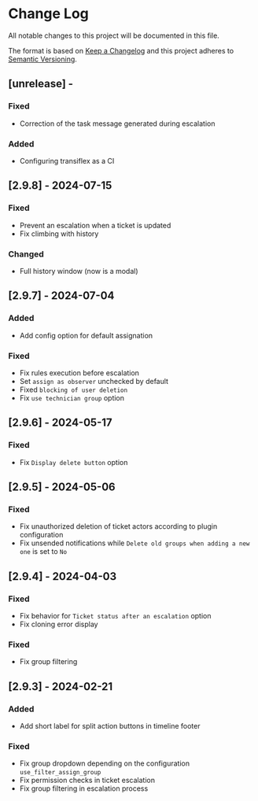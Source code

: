 # Change Log

All notable changes to this project will be documented in this file.

The format is based on [Keep a Changelog](http://keepachangelog.com/)
and this project adheres to [Semantic Versioning](http://semver.org/).

## [unrelease] -

### Fixed

- Correction of the task message generated during escalation

### Added

- Configuring transiflex as a CI

## [2.9.8] - 2024-07-15

### Fixed

- Prevent an escalation when a ticket is updated
- Fix climbing with history

### Changed

- Full history window (now is a modal)

## [2.9.7] - 2024-07-04

### Added

- Add config option for default assignation

### Fixed

- Fix rules execution before escalation
- Set ```assign as observer``` unchecked by default
- Fixed ```blocking of user deletion```
- Fix ```use technician group``` option

## [2.9.6] - 2024-05-17

### Fixed

- Fix ```Display delete button``` option

## [2.9.5] - 2024-05-06

### Fixed

- Fix unauthorized deletion of ticket actors according to plugin configuration
- Fix unsended notifications while `Delete old groups when adding a new one` is set to `No`

## [2.9.4] - 2024-04-03

### Fixed

- Fix behavior for `Ticket status after an escalation` option
- Fix cloning error display

### Fixed
- Fix group filtering


## [2.9.3] - 2024-02-21

### Added

- Add short label for split action buttons in timeline footer

### Fixed

- Fix group dropdown depending on the configuration ```use_filter_assign_group```
- Fix permission checks in ticket escalation
- Fix group filtering in escalation process
